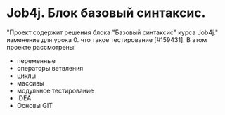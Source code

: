 # Job4j. Блок базовый синтаксис.
"Проект содержит решения блока "Базовый синтаксис" курса Job4j."
изменение для урока 0. что такое тестирование [#159431].
В этом проекте рассмотрены: 
- переменные
- операторы ветвления
- циклы
- массивы
- модульное тестирование
- IDEA
- Основы GIT